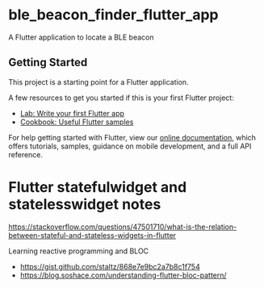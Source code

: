 # ble_beacon_finder_flutter_app

A Flutter application to locate a BLE beacon

## Getting Started

This project is a starting point for a Flutter application.

A few resources to get you started if this is your first Flutter project:

- [Lab: Write your first Flutter app](https://flutter.dev/docs/get-started/codelab)
- [Cookbook: Useful Flutter samples](https://flutter.dev/docs/cookbook)

For help getting started with Flutter, view our
[online documentation](https://flutter.dev/docs), which offers tutorials,
samples, guidance on mobile development, and a full API reference.

# Flutter statefulwidget and statelesswidget notes
https://stackoverflow.com/questions/47501710/what-is-the-relation-between-stateful-and-stateless-widgets-in-flutter

Learning reactive programming and BLOC
* https://gist.github.com/staltz/868e7e9bc2a7b8c1f754
* https://blog.soshace.com/understanding-flutter-bloc-pattern/


